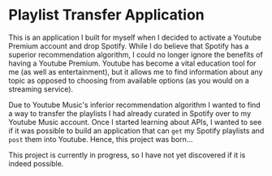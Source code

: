 # Playlist Transfer Application

This is an application I built for myself when I decided to activate a Youtube Premium account and drop Spotify. While I do believe that Spotify has a superior recommendation algorithm, I could no longer ignore the benefits of having a Youtube Premium. Youtube has become a vital education tool for me (as well as entertainment), but it allows me to find information about any topic as opposed to choosing from available options (as you would on a streaming service).

Due to Youtube Music's inferior recommendation algorithm I wanted to find a way to transfer the playlists I had already curated in Spotify over to my Youtube Music account. Once I started learning about APIs, I wanted to see if it was possible to build an application that can `get` my Spotify playlists and `post` them into Youtube. Hence, this project was born...

This project is currently in progress, so I have not yet discovered if it is indeed possible.
